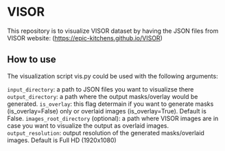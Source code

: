 # VISOR
This repository is to visualize VISOR dataset by having the JSON files from VISOR website: (https://epic-kitchens.github.io/VISOR)


## How to use
The visualization script vis.py could be used with the following arguments:

`input_directory`: a path to JSON files you want to visualizse there
`output_directory`: a path where the output masks/overlay would be generated.
`is_overlay`: this flag determain if you want to generate masks (is_overlay=False) only or overlaid images (is_overlay=True). Default is False.
`images_root_directory` (optional): a path where VISOR images are in case you want to visualize the output as overlaid images.
`output_resolution`: output resolution of the generated masks/overlaid images. Default is Full HD (1920x1080)
